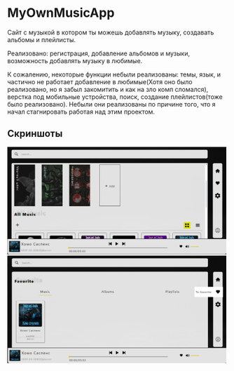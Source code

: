 <h1>MyOwnMusicApp</h1>
<p>Сайт с музыкой в котором ты можешь добавлять музыку, создавать альбомы и плейлисты.</p>
<p>Реализовано: регистрация, добавление альбомов и музыки, возможность добавлять музыку в любимые.</p>
<p>К сожалению, некоторые функции небыли реализованы: темы, язык, и частично не работает добавление в любимые(Хотя оно было реализовано, но я забыл закомитить и как на зло комп сломался), верстка под мобильные устройства, поиск, создание плейлистов(тоже было реализовано). Небыли они реализованы по причине того, что я начал стагнировать работая над этим проектом.</p>
<h2>Скриншоты</h2>
<img src="https://github.com/rigonerty/MyOwnMusicApp/blob/main/Home.jpg" width="500"/>
<img src="https://github.com/rigonerty/MyOwnMusicApp/blob/main/Favorite.jpg" width="500"/>
